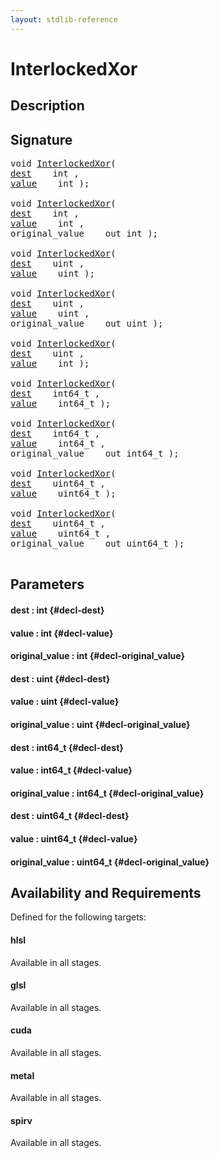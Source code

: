 ```yaml
---
layout: stdlib-reference
---
```


# InterlockedXor

## Description





## Signature 

<pre>
void <a href="/stdlib-reference/global-decls/InterlockedXor">InterlockedXor</a>(
<a href="/stdlib-reference/global-decls/InterlockedXor#decl-dest" class="code_param">dest</a>    int ,
<a href="/stdlib-reference/global-decls/InterlockedXor#decl-value" class="code_param">value</a>    int );

void <a href="/stdlib-reference/global-decls/InterlockedXor">InterlockedXor</a>(
<a href="/stdlib-reference/global-decls/InterlockedXor#decl-dest" class="code_param">dest</a>    int ,
<a href="/stdlib-reference/global-decls/InterlockedXor#decl-value" class="code_param">value</a>    int ,
original_value    out int );

void <a href="/stdlib-reference/global-decls/InterlockedXor">InterlockedXor</a>(
<a href="/stdlib-reference/global-decls/InterlockedXor#decl-dest" class="code_param">dest</a>    uint ,
<a href="/stdlib-reference/global-decls/InterlockedXor#decl-value" class="code_param">value</a>    uint );

void <a href="/stdlib-reference/global-decls/InterlockedXor">InterlockedXor</a>(
<a href="/stdlib-reference/global-decls/InterlockedXor#decl-dest" class="code_param">dest</a>    uint ,
<a href="/stdlib-reference/global-decls/InterlockedXor#decl-value" class="code_param">value</a>    uint ,
original_value    out uint );

void <a href="/stdlib-reference/global-decls/InterlockedXor">InterlockedXor</a>(
<a href="/stdlib-reference/global-decls/InterlockedXor#decl-dest" class="code_param">dest</a>    uint ,
<a href="/stdlib-reference/global-decls/InterlockedXor#decl-value" class="code_param">value</a>    int );

void <a href="/stdlib-reference/global-decls/InterlockedXor">InterlockedXor</a>(
<a href="/stdlib-reference/global-decls/InterlockedXor#decl-dest" class="code_param">dest</a>    int64_t ,
<a href="/stdlib-reference/global-decls/InterlockedXor#decl-value" class="code_param">value</a>    int64_t );

void <a href="/stdlib-reference/global-decls/InterlockedXor">InterlockedXor</a>(
<a href="/stdlib-reference/global-decls/InterlockedXor#decl-dest" class="code_param">dest</a>    int64_t ,
<a href="/stdlib-reference/global-decls/InterlockedXor#decl-value" class="code_param">value</a>    int64_t ,
original_value    out int64_t );

void <a href="/stdlib-reference/global-decls/InterlockedXor">InterlockedXor</a>(
<a href="/stdlib-reference/global-decls/InterlockedXor#decl-dest" class="code_param">dest</a>    uint64_t ,
<a href="/stdlib-reference/global-decls/InterlockedXor#decl-value" class="code_param">value</a>    uint64_t );

void <a href="/stdlib-reference/global-decls/InterlockedXor">InterlockedXor</a>(
<a href="/stdlib-reference/global-decls/InterlockedXor#decl-dest" class="code_param">dest</a>    uint64_t ,
<a href="/stdlib-reference/global-decls/InterlockedXor#decl-value" class="code_param">value</a>    uint64_t ,
original_value    out uint64_t );

</pre>

## Parameters

#### dest  : int {#decl-dest}
#### value  : int {#decl-value}
#### original\_value  : int {#decl-original_value}
#### dest  : uint {#decl-dest}
#### value  : uint {#decl-value}
#### original\_value  : uint {#decl-original_value}
#### dest  : int64\_t {#decl-dest}
#### value  : int64\_t {#decl-value}
#### original\_value  : int64\_t {#decl-original_value}
#### dest  : uint64\_t {#decl-dest}
#### value  : uint64\_t {#decl-value}
#### original\_value  : uint64\_t {#decl-original_value}

## Availability and Requirements

Defined for the following targets:

#### hlsl
Available in all stages.

#### glsl
Available in all stages.

#### cuda
Available in all stages.

#### metal
Available in all stages.

#### spirv
Available in all stages.




